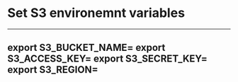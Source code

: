 # Set S3 environemnt variables

----
export S3_BUCKET_NAME=
export S3_ACCESS_KEY=
export S3_SECRET_KEY=
export S3_REGION=
----